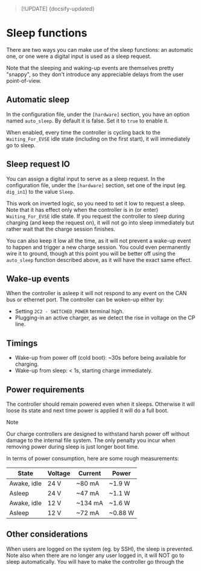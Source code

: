 > [!UPDATE] {docsify-updated}
# Sleep functions

There are two ways you can make use of the sleep functions: an automatic one, or one were a digital
input is used as a sleep request.

Note that the sleeping and waking-up events are themselves pretty "snappy", so they don't introduce
any appreciable delays from the user point-of-view.

## Automatic sleep

In the configuration file, under the `[hardware]` section, you have an option named `auto_sleep`.
By default it is false. Set it to `true` to enable it.

When enabled, every time the controller is cycling back to the `Waiting_For_EVSE` idle state
(including on the first start), it will immediately go to sleep.

## Sleep request IO

You can assign a digital input to serve as a sleep request. In the configuration file, under the
`[hardware]` section, set one of the input (eg. `dig_in1`) to the value `Sleep`.

This work on inverted logic, so you need to set it low to request a sleep. Note that it has effect
only when the controller is in (or enter) `Waiting_For_EVSE` idle state. If you request the controller
to sleep during charging (and keep the request on), it will not go into sleep immediately but rather
wait that the charge session finishes.

You can also keep it low all the time, as it will not prevent a wake-up event to happen and trigger
a new charge session. You could even permanently wire it to ground, though at this point you will be
better off using the `auto_sleep` function described above, as it will have the exact same effect.

## Wake-up events

When the controller is asleep it will not respond to any event on the CAN bus or ethernet port. The
controller can be woken-up either by:

- Setting `2C2 - SWITCHED_POWER` terminal high.
- Plugging-in an active charger, as we detect the rise in voltage on the CP line.

## Timings

- Wake-up from power off (cold boot): ~30s before being available for charging.
- Wake-up from sleep: < 1s, starting charge immediately.

## Power requirements

The controller should remain powered even when it sleeps. Otherwise it will loose its state and
next time power is applied it will do a full boot.

> [!NOTE]
> Our charge controllers are designed to withstand harsh power off without damage to the internal
> file system. The only penalty you incur when removing power during sleep is just longer boot time.

In terms of power consumption, here are some rough measurements:

<div class="compact-table">

| State | Voltage | Current | Power |
|-------|---------|---------|-------|
| Awake, idle | 24 V | \~80 mA | \~1.9 W |
| Asleep | 24 V | \~47 mA | \~1.1 W |
| Awake, idle | 12 V | \~134 mA | \~1.6 W |
| Asleep | 12 V | \~72 mA | \~0.88 W |

</div>

## Other considerations

When users are logged on the system (eg. by SSH), the sleep is prevented. Note also when there are
no longer any user logged in, it will NOT go to sleep automatically. You will have to make the
controller go through the
